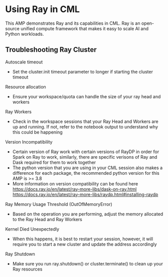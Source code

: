 # Using Ray in CML

This AMP demonstrates Ray and its capabilities in CML. Ray is an open-source unified compute framework that makes it easy to scale AI and Python workloads.

## Troubleshooting Ray Cluster

Autoscale timeout
- Set the cluster.init timeout parameter to longer if starting the cluster timeout

Resource allocation
- Ensure your workspace/quota can handle the size of your ray head and workers

Ray Workers
- Check in the workspace sessions that your Ray Head and Workers are up and running. If not, refer to the notebook output to understand why this could be happening

Version Incompatibility
- Certain version of Ray work with certain versions of RayDP in order for Spark on Ray to work, similarly, there are specific verisons of Ray and Dask required for them to work together
- The python version that you are using in your CML session also makes a difference for each package, the recommended python version for this AMP is >= 3.8
- More information on version compatibility can be found here
https://docs.ray.io/en/latest/ray-more-libs/dask-on-ray.html
https://docs.ray.io/en/latest/ray-more-libs/raydp.html#installing-raydp

Ray Memory Usage Threshold (OutOfMemoryError)
- Based on the operation you are performing, adjust the memory allocated to the Ray Head and Ray Workers

Kernel Died Unexpectedly
- When this happens, it is best to restart your session, however, it will require you to start a new cluster and update the address accordingly

Ray Shutdown
- Make sure you run ray.shutdown() or cluster.terminate() to clean up your Ray resources